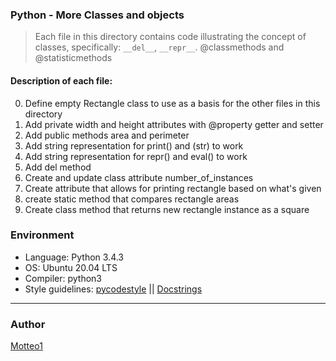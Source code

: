 ### Python - More Classes and objects
> Each file in this directory contains code illustrating the concept of classes, specifically: `__del__`, `__repr__`. @classmethods and @statisticmethods

#### Description of each file:
0. Define empty Rectangle class to use as a basis for the other files in this directory
1. Add private width and height attributes with @property getter and setter
2. Add public methods area and perimeter
3. Add string representation for print() and (str) to work
4. Add string representation for repr() and eval() to work
5. Add del method
6. Create and update class attribute number_of_instances
7. Create attribute that allows for printing rectangle based on what's given
8. create static method that compares rectangle areas
9. Create class method that returns new rectangle instance as a square

### Environment
* Language: Python 3.4.3
* OS: Ubuntu 20.04 LTS
* Compiler: python3
* Style guidelines: [pycodestyle](https://pypi.org/project/pycodestyle/) || [Docstrings](http://sphinxcontrib-napoleon.readthedocs.io/en/latest/example_google.html)

***

### Author
[Motteo1](https://github.com/Motteo1)
